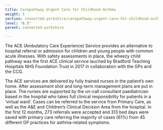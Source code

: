 ```yaml
---
title: Carepathway Urgent Care for Childhood Asthma
weight: 5
section: connected-yorkshire/carepathway-urgent-care-for-childhood-asthma
level: "6.5"
parent: connected-yorkshire

---
```


The ACE (Ambulatory Care Experience) Service provides an alternative to hospital referral or admission for children and young people with common acute illnesses. With safety assessments in place, the wheezy child pathway was the first ACE clinical service lauched by Bradford Teaching Hospitals NHS Foundation Trust in 2017 in collaboration with the GPs and the CCG.

The ACE services are delivered by fully trained nurses in the patient’s own home. After assessment shot and long-term management plans are put in place. The nurses are supported by the on-call consultant paediatrician based in the hospital who takes full clinical responsibility for patients in a ‘virtual ward’. Cases can be referred to the service from Primary Care, as well as the A&E and Children’s Clinical Decision Area from the hospital. In the first 12 months, 273 referrals were accepted and 313 bed days were saved with primary care referring the majority of cases (61%) from 45 different GP practices for asthma-related symptoms. 
